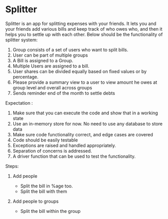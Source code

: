# Splitter

Splitter is an app for splitting expenses with your friends. It lets you and your friends add
various bills and keep track of who owes who, and then it helps you to settle up with
each other.
Below should be the functionality of splitter system:

1. Group consists of a set of users who want to split bills.
2. User can be part of multiple groups
3. A Bill is assigned to a Group.
4. Multiple Users are assigned to a bill.
5. User shares can be divided equally based on fixed values or by percentage.
6. Please provide a summary view to a user to view amount he owes at group level
   and overall across groups
7. Sends reminder end of the month to settle debts

Expectation :

1. Make sure that you can execute the code and show that in a working state
2. Use an in-memory store for now. No need to use any database to store data
3. Make sure code functionality correct, and edge cases are covered
4. Code should be easily testable
5. Exceptions are raised and handled appropriately.
6. Separation of concerns is addressed.
7. A driver function that can be used to test the functionality.

Steps:

1. Add people

   - Split the bill in %age too.
   - Split the bill with them

2. Add people to groups
   - Split the bill within the group
